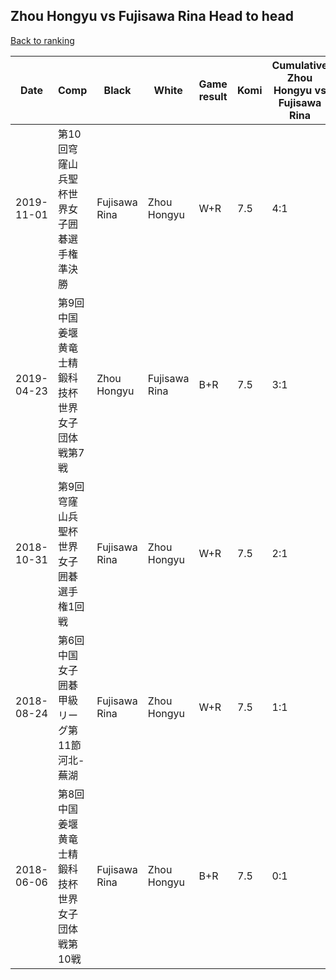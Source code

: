## Zhou Hongyu vs Fujisawa Rina Head to head

[Back to ranking](../../index.md)




| **Date** | **Comp** | **Black** | **White** | **Game result** | **Komi** | **Cumulative Zhou Hongyu vs Fujisawa Rina** | **Zhou Hongyu streak** | **Fujisawa Rina streak** | 
| --- | --- | --- | --- | --- | --- | --- | --- | --- |
| 2019-11-01 | 第10回穹窿山兵聖杯世界女子囲碁選手権準決勝 | Fujisawa Rina | Zhou Hongyu | W+R | 7.5 | 4:1 | 4 | 0 | 
| 2019-04-23 | 第9回中国姜堰黄竜士精鍛科技杯世界女子団体戦第7戦 | Zhou Hongyu | Fujisawa Rina | B+R | 7.5 | 3:1 | 3 | 0 | 
| 2018-10-31 | 第9回穹窿山兵聖杯世界女子囲碁選手権1回戦 | Fujisawa Rina | Zhou Hongyu | W+R | 7.5 | 2:1 | 2 | 0 | 
| 2018-08-24 | 第6回中国女子囲碁甲級リーグ第11節河北-蕪湖 | Fujisawa Rina | Zhou Hongyu | W+R | 7.5 | 1:1 | 1 | 0 | 
| 2018-06-06 | 第8回中国姜堰黄竜士精鍛科技杯世界女子団体戦第10戦 | Fujisawa Rina | Zhou Hongyu | B+R | 7.5 | 0:1 | 0 | 1 |





